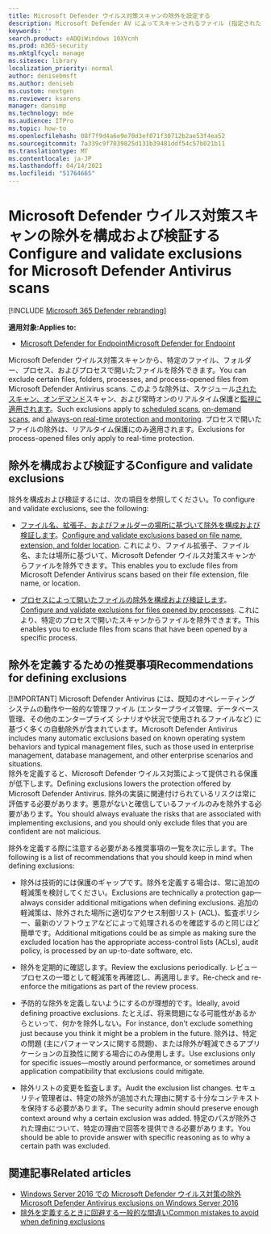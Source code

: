 ```yaml
---
title: Microsoft Defender ウイルス対策スキャンの除外を設定する
description: Microsoft Defender AV によってスキャンされるファイル (指定されたプロセスによって変更されたファイルを含む) とフォルダーを除外できます。 PowerShell を使用して除外を検証します。
keywords: ''
search.product: eADQiWindows 10XVcnh
ms.prod: m365-security
ms.mktglfcycl: manage
ms.sitesec: library
localization_priority: normal
author: denisebmsft
ms.author: deniseb
ms.custom: nextgen
ms.reviewer: ksarens
manager: dansimp
ms.technology: mde
ms.audience: ITPro
ms.topic: how-to
ms.openlocfilehash: 08f7f9d4a6e9e70d3ef071f30712b2ae53f4ea52
ms.sourcegitcommit: 7a339c9f7039825d131b39481ddf54c57b021b11
ms.translationtype: MT
ms.contentlocale: ja-JP
ms.lasthandoff: 04/14/2021
ms.locfileid: "51764665"
---
```

# <a name="configure-and-validate-exclusions-for-microsoft-defender-antivirus-scans"></a><span data-ttu-id="3e145-104">Microsoft Defender ウイルス対策スキャンの除外を構成および検証する</span><span class="sxs-lookup"><span data-stu-id="3e145-104">Configure and validate exclusions for Microsoft Defender Antivirus scans</span></span>

[!INCLUDE [Microsoft 365 Defender rebranding](../../includes/microsoft-defender.md)]


<span data-ttu-id="3e145-105">**適用対象:**</span><span class="sxs-lookup"><span data-stu-id="3e145-105">**Applies to:**</span></span>

- [<span data-ttu-id="3e145-106">Microsoft Defender for Endpoint</span><span class="sxs-lookup"><span data-stu-id="3e145-106">Microsoft Defender for Endpoint</span></span>](/microsoft-365/security/defender-endpoint/)

<span data-ttu-id="3e145-107">Microsoft Defender ウイルス対策スキャンから、特定のファイル、フォルダー、プロセス、およびプロセスで開いたファイルを除外できます。</span><span class="sxs-lookup"><span data-stu-id="3e145-107">You can exclude certain files, folders, processes, and process-opened files from Microsoft Defender Antivirus scans.</span></span> <span data-ttu-id="3e145-108">このような除外は、スケジュール[されたスキャン、](scheduled-catch-up-scans-microsoft-defender-antivirus.md)[オンデマンド](run-scan-microsoft-defender-antivirus.md)スキャン、および常時オンのリアルタイム保護と[監視に適用されます](configure-real-time-protection-microsoft-defender-antivirus.md)。</span><span class="sxs-lookup"><span data-stu-id="3e145-108">Such exclusions apply to [scheduled scans](scheduled-catch-up-scans-microsoft-defender-antivirus.md), [on-demand scans](run-scan-microsoft-defender-antivirus.md), and [always-on real-time protection and monitoring](configure-real-time-protection-microsoft-defender-antivirus.md).</span></span> <span data-ttu-id="3e145-109">プロセスで開いたファイルの除外は、リアルタイム保護にのみ適用されます。</span><span class="sxs-lookup"><span data-stu-id="3e145-109">Exclusions for process-opened files only apply to real-time protection.</span></span>

## <a name="configure-and-validate-exclusions"></a><span data-ttu-id="3e145-110">除外を構成および検証する</span><span class="sxs-lookup"><span data-stu-id="3e145-110">Configure and validate exclusions</span></span>

<span data-ttu-id="3e145-111">除外を構成および検証するには、次の項目を参照してください。</span><span class="sxs-lookup"><span data-stu-id="3e145-111">To configure and validate exclusions, see the following:</span></span>

- <span data-ttu-id="3e145-112">[ファイル名、拡張子、およびフォルダーの場所に基づいて除外を構成および検証します](configure-extension-file-exclusions-microsoft-defender-antivirus.md)。</span><span class="sxs-lookup"><span data-stu-id="3e145-112">[Configure and validate exclusions based on file name, extension, and folder location](configure-extension-file-exclusions-microsoft-defender-antivirus.md).</span></span> <span data-ttu-id="3e145-113">これにより、ファイル拡張子、ファイル名、または場所に基づいて、Microsoft Defender ウイルス対策スキャンからファイルを除外できます。</span><span class="sxs-lookup"><span data-stu-id="3e145-113">This enables you to exclude files from Microsoft Defender Antivirus scans based on their file extension, file name, or location.</span></span>

- <span data-ttu-id="3e145-114">[プロセスによって開いたファイルの除外を構成および検証します](configure-process-opened-file-exclusions-microsoft-defender-antivirus.md)。</span><span class="sxs-lookup"><span data-stu-id="3e145-114">[Configure and validate exclusions for files opened by processes](configure-process-opened-file-exclusions-microsoft-defender-antivirus.md).</span></span> <span data-ttu-id="3e145-115">これにより、特定のプロセスで開いたスキャンからファイルを除外できます。</span><span class="sxs-lookup"><span data-stu-id="3e145-115">This enables you to exclude files from scans that have been opened by a specific process.</span></span>

## <a name="recommendations-for-defining-exclusions"></a><span data-ttu-id="3e145-116">除外を定義するための推奨事項</span><span class="sxs-lookup"><span data-stu-id="3e145-116">Recommendations for defining exclusions</span></span>
[!IMPORTANT]
<span data-ttu-id="3e145-117">Microsoft Defender Antivirus には、既知のオペレーティング システムの動作や一般的な管理ファイル (エンタープライズ管理、データベース管理、その他のエンタープライズ シナリオや状況で使用されるファイルなど) に基づく多くの自動除外が含まれています。</span><span class="sxs-lookup"><span data-stu-id="3e145-117">Microsoft Defender Antivirus includes many automatic exclusions based on known operating system behaviors and typical management files, such as those used in enterprise management, database management, and other enterprise scenarios and situations.</span></span>  
<span data-ttu-id="3e145-118">除外を定義すると、Microsoft Defender ウイルス対策によって提供される保護が低下します。</span><span class="sxs-lookup"><span data-stu-id="3e145-118">Defining exclusions lowers the protection offered by Microsoft Defender Antivirus.</span></span> <span data-ttu-id="3e145-119">除外の実装に関連付けられているリスクは常に評価する必要があります。悪意がないと確信しているファイルのみを除外する必要があります。</span><span class="sxs-lookup"><span data-stu-id="3e145-119">You should always evaluate the risks that are associated with implementing exclusions, and you should only exclude files that you are confident are not malicious.</span></span>

<span data-ttu-id="3e145-120">除外を定義する際に注意する必要がある推奨事項の一覧を次に示します。</span><span class="sxs-lookup"><span data-stu-id="3e145-120">The following is a list of recommendations that you should keep in mind when defining exclusions:</span></span>  

- <span data-ttu-id="3e145-121">除外は技術的には保護のギャップです。除外を定義する場合は、常に追加の軽減策を検討してください。</span><span class="sxs-lookup"><span data-stu-id="3e145-121">Exclusions are technically a protection gap—always consider additional mitigations when defining exclusions.</span></span> <span data-ttu-id="3e145-122">追加の軽減策は、除外された場所に適切なアクセス制御リスト (ACL)、監査ポリシー、最新のソフトウェアなどによって処理されるのを確認するのと同じほど簡単です。</span><span class="sxs-lookup"><span data-stu-id="3e145-122">Additional mitigations could be as simple as making sure the excluded location has the appropriate access-control lists (ACLs), audit policy, is processed by an up-to-date software, etc.</span></span>

- <span data-ttu-id="3e145-123">除外を定期的に確認します。</span><span class="sxs-lookup"><span data-stu-id="3e145-123">Review the exclusions periodically.</span></span> <span data-ttu-id="3e145-124">レビュー プロセスの一環として軽減策を再確認し、再適用します。</span><span class="sxs-lookup"><span data-stu-id="3e145-124">Re-check and re-enforce the mitigations as part of the review process.</span></span>

- <span data-ttu-id="3e145-125">予防的な除外を定義しないようにするのが理想的です。</span><span class="sxs-lookup"><span data-stu-id="3e145-125">Ideally, avoid defining proactive exclusions.</span></span> <span data-ttu-id="3e145-126">たとえば、将来問題になる可能性があるからといって、何かを除外しない。</span><span class="sxs-lookup"><span data-stu-id="3e145-126">For instance, don't exclude something just because you think it might be a problem in the future.</span></span> <span data-ttu-id="3e145-127">除外は、特定の問題 (主にパフォーマンスに関する問題)、または除外が軽減できるアプリケーションの互換性に関する場合にのみ使用します。</span><span class="sxs-lookup"><span data-stu-id="3e145-127">Use exclusions only for specific issues—mostly around performance, or sometimes around application compatibility that exclusions could mitigate.</span></span>

- <span data-ttu-id="3e145-128">除外リストの変更を監査します。</span><span class="sxs-lookup"><span data-stu-id="3e145-128">Audit the exclusion list changes.</span></span> <span data-ttu-id="3e145-129">セキュリティ管理者は、特定の除外が追加された理由に関する十分なコンテキストを保持する必要があります。</span><span class="sxs-lookup"><span data-stu-id="3e145-129">The security admin should preserve enough context around why a certain exclusion was added.</span></span> <span data-ttu-id="3e145-130">特定のパスが除外された理由について、特定の理由で回答を提供できる必要があります。</span><span class="sxs-lookup"><span data-stu-id="3e145-130">You should be able to provide answer with specific reasoning as to why a certain path was excluded.</span></span>

## <a name="related-articles"></a><span data-ttu-id="3e145-131">関連記事</span><span class="sxs-lookup"><span data-stu-id="3e145-131">Related articles</span></span>

- [<span data-ttu-id="3e145-132">Windows Server 2016 での Microsoft Defender ウイルス対策の除外</span><span class="sxs-lookup"><span data-stu-id="3e145-132">Microsoft Defender Antivirus exclusions on Windows Server 2016</span></span>](configure-server-exclusions-microsoft-defender-antivirus.md)
- [<span data-ttu-id="3e145-133">除外を定義するときに回避する一般的な間違い</span><span class="sxs-lookup"><span data-stu-id="3e145-133">Common mistakes to avoid when defining exclusions</span></span>](common-exclusion-mistakes-microsoft-defender-antivirus.md)
